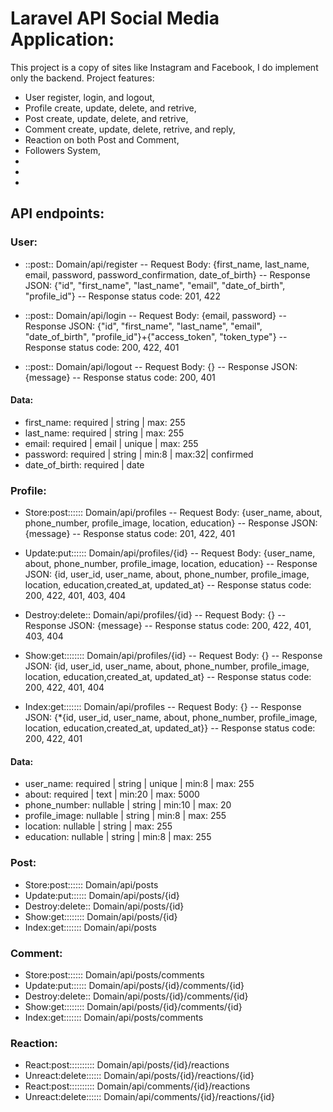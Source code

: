# Laravel API Social Media Application:

This project is a copy of sites like Instagram and Facebook, I do implement only the backend.
Project features:

-   User register, login, and logout,
-   Profile create, update, delete, and retrive,
-   Post create, update, delete, and retrive,
-   Comment create, update, delete, retrive, and reply,
-   Reaction on both Post and Comment,
-   Followers System,
-
-
-

## API endpoints:

### User:

-   ::post:: Domain/api/register
    -- Request Body: {first_name, last_name, email, password, password_confirmation, date_of_birth}
    -- Response JSON: {"id", "first_name", "last_name", "email", "date_of_birth", "profile_id"}
    -- Response status code: 201, 422

-   ::post:: Domain/api/login
    -- Request Body: {email, password}
    -- Response JSON: {"id", "first_name", "last_name", "email", "date_of_birth", "profile_id"}+{"access_token", "token_type"}
    -- Response status code: 200, 422, 401

-   ::post:: Domain/api/logout
    -- Request Body: {}
    -- Response JSON: {message}
    -- Response status code: 200, 401

#### Data:

-   first_name: required | string | max: 255
-   last_name: required | string | max: 255
-   email: required | email | unique | max: 255
-   password: required | string | min:8 | max:32| confirmed
-   date_of_birth: required | date

### Profile:

-   Store:post:::::: Domain/api/profiles
    -- Request Body: {user_name, about, phone_number, profile_image, location, education}
    -- Response JSON: {message}
    -- Response status code: 201, 422, 401

-   Update:put:::::: Domain/api/profiles/{id}
    -- Request Body: {user_name, about, phone_number, profile_image, location, education}
    -- Response JSON: {id, user_id, user_name, about, phone_number, profile_image, location, education,created_at, updated_at}
    -- Response status code: 200, 422, 401, 403, 404

-   Destroy:delete:: Domain/api/profiles/{id}
    -- Request Body: {}
    -- Response JSON: {message}
    -- Response status code: 200, 422, 401, 403, 404

-   Show:get:::::::: Domain/api/profiles/{id}
    -- Request Body: {}
    -- Response JSON: {id, user_id, user_name, about, phone_number, profile_image, location, education,created_at, updated_at}
    -- Response status code: 200, 422, 401, 404

-   Index:get::::::: Domain/api/profiles
    -- Request Body: {}
    -- Response JSON: {\*{id, user_id, user_name, about, phone_number, profile_image, location, education,created_at, updated_at}}
    -- Response status code: 200, 422, 401

#### Data:

-   user_name: required | string | unique | min:8 | max: 255
-   about: required | text | min:20 | max: 5000
-   phone_number: nullable | string | min:10 | max: 20
-   profile_image: nullable | string | min:8 | max: 255
-   location: nullable | string | max: 255
-   education: nullable | string | min:8 | max: 255

### Post:

-   Store:post:::::: Domain/api/posts
-   Update:put:::::: Domain/api/posts/{id}
-   Destroy:delete:: Domain/api/posts/{id}
-   Show:get:::::::: Domain/api/posts/{id}
-   Index:get::::::: Domain/api/posts

### Comment:

-   Store:post:::::: Domain/api/posts/comments
-   Update:put:::::: Domain/api/posts/{id}/comments/{id}
-   Destroy:delete:: Domain/api/posts/{id}/comments/{id}
-   Show:get:::::::: Domain/api/posts/{id}/comments/{id}
-   Index:get::::::: Domain/api/posts/comments

### Reaction:

-   React:post:::::::::: Domain/api/posts/{id}/reactions
-   Unreact:delete:::::: Domain/api/posts/{id}/reactions/{id}
-   React:post:::::::::: Domain/api/comments/{id}/reactions
-   Unreact:delete:::::: Domain/api/comments/{id}/reactions/{id}
